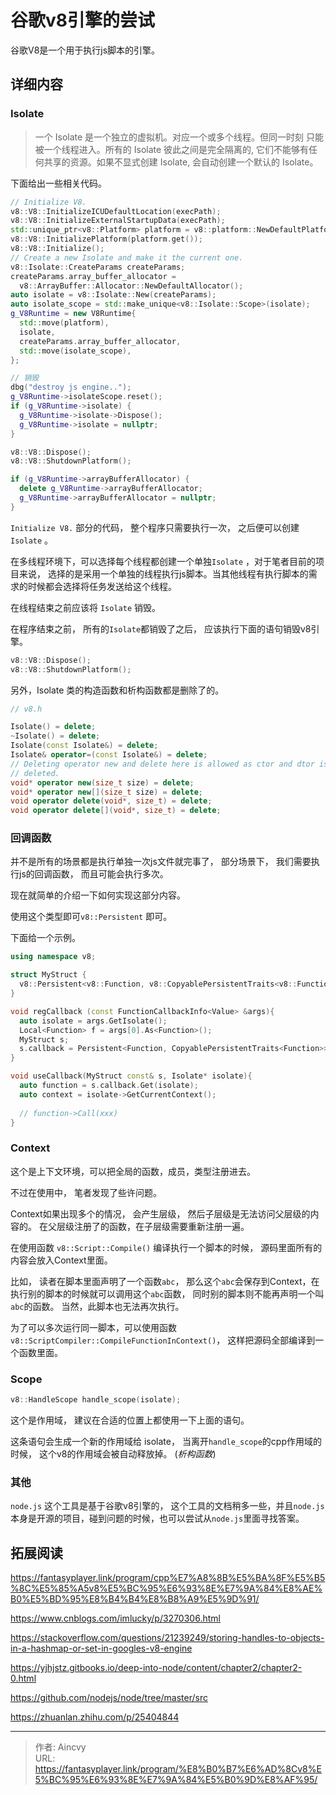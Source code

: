 # 谷歌v8引擎的尝试


谷歌V8是一个用于执行js脚本的引擎。



## 详细内容

### Isolate

> 一个 Isolate 是一个独立的虚拟机。对应一个或多个线程。但同一时刻 只能被一个线程进入。所有的 Isolate 彼此之间是完全隔离的, 它们不能够有任何共享的资源。如果不显式创建 Isolate, 会自动创建一个默认的 Isolate。

下面给出一些相关代码。

```cpp
// Initialize V8.
v8::V8::InitializeICUDefaultLocation(execPath);
v8::V8::InitializeExternalStartupData(execPath);
std::unique_ptr<v8::Platform> platform = v8::platform::NewDefaultPlatform();
v8::V8::InitializePlatform(platform.get());
v8::V8::Initialize();
// Create a new Isolate and make it the current one.
v8::Isolate::CreateParams createParams;
createParams.array_buffer_allocator =
  v8::ArrayBuffer::Allocator::NewDefaultAllocator();
auto isolate = v8::Isolate::New(createParams);
auto isolate_scope = std::make_unique<v8::Isolate::Scope>(isolate);
g_V8Runtime = new V8Runtime{
  std::move(platform),
  isolate,
  createParams.array_buffer_allocator,
  std::move(isolate_scope),
};

// 销毁
dbg("destroy js engine..");
g_V8Runtime->isolateScope.reset();
if (g_V8Runtime->isolate) {
  g_V8Runtime->isolate->Dispose();
  g_V8Runtime->isolate = nullptr;
}

v8::V8::Dispose();
v8::V8::ShutdownPlatform();

if (g_V8Runtime->arrayBufferAllocator) {
  delete g_V8Runtime->arrayBufferAllocator;
  g_V8Runtime->arrayBufferAllocator = nullptr;
}

```

`Initialize V8.` 部分的代码， 整个程序只需要执行一次， 之后便可以创建`Isolate` 。 

在多线程环境下，可以选择每个线程都创建一个单独`Isolate` ，对于笔者目前的项目来说， 选择的是采用一个单独的线程执行js脚本。当其他线程有执行脚本的需求的时候都会选择将任务发送给这个线程。

在线程结束之前应该将 `Isolate` 销毁。 

在程序结束之前， 所有的`Isolate`都销毁了之后， 应该执行下面的语句销毁v8引擎。

```cpp
v8::V8::Dispose();
v8::V8::ShutdownPlatform();
```



另外，Isolate 类的构造函数和析构函数都是删除了的。

```cpp
// v8.h

Isolate() = delete;
~Isolate() = delete;
Isolate(const Isolate&) = delete;
Isolate& operator=(const Isolate&) = delete;
// Deleting operator new and delete here is allowed as ctor and dtor is also
// deleted.
void* operator new(size_t size) = delete;
void* operator new[](size_t size) = delete;
void operator delete(void*, size_t) = delete;
void operator delete[](void*, size_t) = delete;
```



### 回调函数

并不是所有的场景都是执行单独一次js文件就完事了， 部分场景下， 我们需要执行js的回调函数， 而且可能会执行多次。

现在就简单的介绍一下如何实现这部分内容。 

使用这个类型即可`v8::Persistent` 即可。

下面给一个示例。 

```cpp
using namespace v8;

struct MyStruct {
  v8::Persistent<v8::Function, v8::CopyablePersistentTraits<v8::Function>> callback;
}

void regCallback (const FunctionCallbackInfo<Value> &args){
  auto isolate = args.GetIsolate();
  Local<Function> f = args[0].As<Function>();
  MyStruct s;
  s.callback = Persistent<Function, CopyablePersistentTraits<Function>>(isolate,f);
}

void useCallback(MyStruct const& s, Isolate* isolate){
  auto function = s.callback.Get(isolate);
  auto context = isolate->GetCurrentContext();
  
  // function->Call(xxx)  
}
```



### Context

这个是上下文环境，可以把全局的函数，成员，类型注册进去。

不过在使用中， 笔者发现了些许问题。 

Context如果出现多个的情况， 会产生层级， 然后子层级是无法访问父层级的内容的。 在父层级注册了的函数，在子层级需要重新注册一遍。

在使用函数 `v8::Script::Compile()` 编译执行一个脚本的时候， 源码里面所有的内容会放入Context里面。 

比如， 读者在脚本里面声明了一个函数`abc`， 那么这个`abc`会保存到Context，在执行别的脚本的时候就可以调用这个`abc`函数， 同时别的脚本则不能再声明一个叫`abc`的函数。 当然，此脚本也无法再次执行。

为了可以多次运行同一脚本，可以使用函数`v8::ScriptCompiler::CompileFunctionInContext()`， 这样把源码全部编译到一个函数里面。



### Scope

```cpp
v8::HandleScope handle_scope(isolate);
```

这个是作用域， 建议在合适的位置上都使用一下上面的语句。

这条语句会生成一个新的作用域给 isolate， 当离开`handle_scope`的cpp作用域的时候， 这个v8的作用域会被自动释放掉。 (*析构函数*)

 

### 其他

`node.js` 这个工具是基于谷歌v8引擎的， 这个工具的文档稍多一些，并且`node.js`本身是开源的项目，碰到问题的时候，也可以尝试从`node.js`里面寻找答案。 



## 拓展阅读

https://fantasyplayer.link/program/cpp%E7%A8%8B%E5%BA%8F%E5%B5%8C%E5%85%A5v8%E5%BC%95%E6%93%8E%E7%9A%84%E8%AE%B0%E5%BD%95%E8%B4%B4%E8%B8%A9%E5%9D%91/

https://www.cnblogs.com/imlucky/p/3270306.html

https://stackoverflow.com/questions/21239249/storing-handles-to-objects-in-a-hashmap-or-set-in-googles-v8-engine

https://yjhjstz.gitbooks.io/deep-into-node/content/chapter2/chapter2-0.html

https://github.com/nodejs/node/tree/master/src

https://zhuanlan.zhihu.com/p/25404844


---

> 作者: Aincvy  
> URL: https://fantasyplayer.link/program/%E8%B0%B7%E6%AD%8Cv8%E5%BC%95%E6%93%8E%E7%9A%84%E5%B0%9D%E8%AF%95/  

